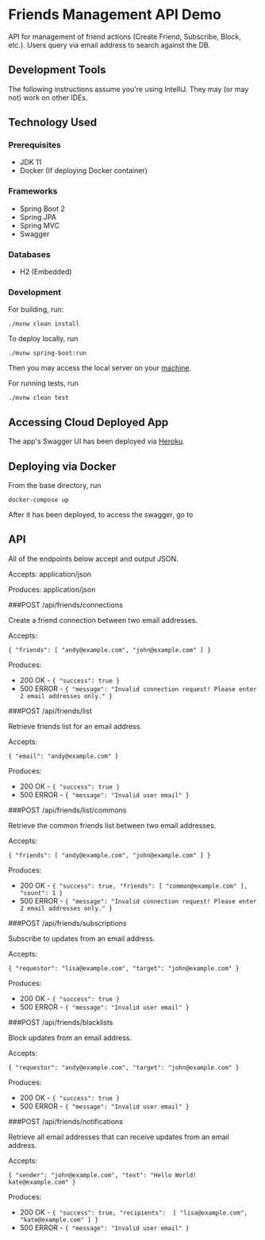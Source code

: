 # Friends Management API Demo

API for management of friend actions (Create Friend, Subscribe, Block, etc.). Users query via email address to search against the DB.

## Development Tools

The following instructions assume you're using IntelliJ. They may (or may not) work on other IDEs.

## Technology Used

### Prerequisites

* JDK 11
* Docker (If deploying Docker container)

### Frameworks

* Spring Boot 2
* Spring JPA
* Spring MVC
* Swagger

### Databases

* H2 (Embedded)

### Development

For building, run:

``./mvnw clean install``

To deploy locally, run

``./mvnw spring-boot:run``

Then you may access the local server on your [machine](http://localhost:8080/swagger-ui.html).

For running tests, run

``./mvnw clean test``


## Accessing Cloud Deployed App

The app's Swagger UI has been deployed via [Heroku](https://salty-sea-74277.herokuapp.com/swagger-ui.html).

## Deploying via Docker

From the base directory, run

``docker-compose up``

After it has been deployed, to access the swagger, go to

[test]: http://localhost:8080/swagger-ui.html

## API
All of the endpoints below accept and output JSON.

Accepts: application/json

Produces: application/json

###POST /api/friends/connections

Create a friend connection between two email addresses.

Accepts:

``{
    "friends":
       [
          "andy@example.com",
          "john@example.com"
       ]
}``

Produces:

* 200 OK - `{ "success": true }`
* 500 ERROR - `{ "message": "Invalid connection request! Please enter 2 email addresses only." }`

###POST /api/friends/list

Retrieve friends list for an email address.

Accepts:

``{ "email": "andy@example.com" }``

Produces:

* 200 OK - `{ "success": true }`
* 500 ERROR - `{ "message": "Invalid user email" }`


###POST /api/friends/list/commons

Retrieve the common friends list between two email addresses.

Accepts:

``{
    "friends":
       [
          "andy@example.com",
          "john@example.com"
       ]
}``

Produces:

* 200 OK - `{ "success": true, "friends": [ "common@example.com" ], "count": 1 }`
* 500 ERROR - `{ "message": "Invalid connection request! Please enter 2 email addresses only." }`

###POST /api/friends/subscriptions

Subscribe to updates from an email address.

Accepts:

``{ "requestor": "lisa@example.com", "target": "john@example.com" }``

Produces:

* 200 OK - `{ "success": true }`
* 500 ERROR - `{ "message": "Invalid user email" }`

###POST /api/friends/blacklists

Block updates from an email address.

Accepts:

``{ "requestor": "andy@example.com", "target": "john@example.com" }``

Produces:

* 200 OK - `{ "success": true }`
* 500 ERROR - `{ "message": "Invalid user email" }`

###POST /api/friends/notifications

Retrieve all email addresses that can receive updates from an email address.

Accepts:

``{
   "sender": "john@example.com",
   "text": "Hello World! kate@example.com"
}``

Produces:

* 200 OK - `{
 "success": true,
 "recipients": 
 [
   "lisa@example.com",
   "kate@example.com"
 ]
 }`
* 500 ERROR - `{ "message": "Invalid user email" }`

